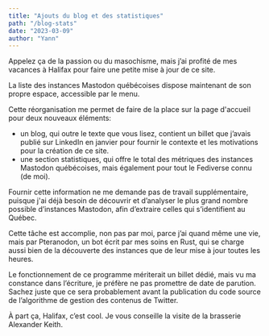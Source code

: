 ```yaml
---
title: "Ajouts du blog et des statistiques"
path: "/blog-stats"
date: "2023-03-09"
author: "Yann"
---
```


Appelez ça de la passion ou du masochisme, mais j’ai profité de mes vacances à Halifax pour faire une petite mise à jour de ce site.

La liste des instances Mastodon québécoises dispose maintenant de son propre espace, accessible par le menu.

Cette réorganisation me permet de faire de la place sur la page d'accueil pour deux nouveaux éléments:

- un blog, qui outre le texte que vous lisez, contient un billet que j’avais publié sur LinkedIn en janvier pour fournir le contexte et les motivations pour la création de ce site.
- une section statistiques, qui offre le total des métriques des instances Mastodon québécoises, mais également pour tout le Fediverse connu (de moi).

Fournir cette information ne me demande pas de travail supplémentaire, puisque j'ai déjà besoin de découvrir et d’analyser le plus grand nombre possible d’instances Mastodon, afin d’extraire celles qui s’identifient au Québec.

Cette tâche est accomplie, non pas par moi, parce j’ai quand même une vie, mais par Pteranodon, un bot écrit par mes soins en Rust, qui se charge aussi bien de la découverte des instances que de leur mise à jour toutes les heures.

Le fonctionnement de ce programme mériterait un billet dédié, mais vu ma constance dans l’écriture, je préfère ne pas promettre de date de parution. Sachez juste que ce sera probablement avant la publication du code source de l’algorithme de gestion des contenus de Twitter.

À part ça, Halifax, c’est cool. Je vous conseille la visite de la brasserie Alexander Keith.

